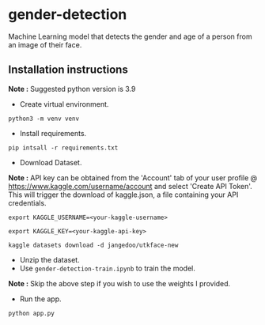 # gender-detection
Machine Learning model that detects the gender and age of a person from an image of their face. 

## Installation instructions

**Note :** Suggested python version is 3.9

- Create virtual environment.
```
python3 -m venv venv
```
- Install requirements.
```
pip intsall -r requirements.txt
```
- Download Dataset.

**Note :** API key can be obtained from the 'Account' tab of your user profile @ https://www.kaggle.com/username/account and select 'Create API Token'. This will trigger the download of kaggle.json, a file containing your API credentials.
```
export KAGGLE_USERNAME=<your-kaggle-username>
```
```
export KAGGLE_KEY=<your-kaggle-api-key>
```
```
kaggle datasets download -d jangedoo/utkface-new
```
- Unzip the dataset.
- Use `gender-detection-train.ipynb` to train the model.

**Note :** Skip the above step if you wish to use the weights I provided.

- Run the app.
```
python app.py
```





